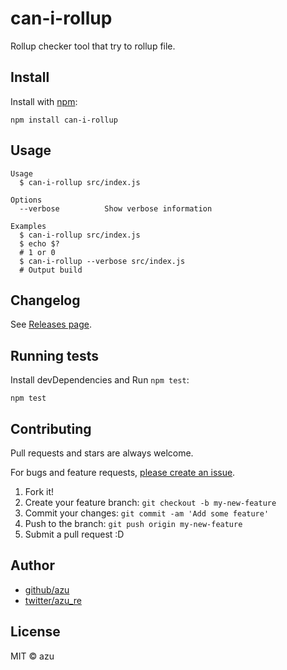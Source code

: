 # can-i-rollup

Rollup checker tool that try to rollup file.

## Install

Install with [npm](https://www.npmjs.com/):

    npm install can-i-rollup

## Usage

    Usage
      $ can-i-rollup src/index.js
 
    Options
      --verbose          Show verbose information
 
    Examples
      $ can-i-rollup src/index.js
      $ echo $?
      # 1 or 0
      $ can-i-rollup --verbose src/index.js
      # Output build 

## Changelog

See [Releases page](https://github.com/azu/can-i-rollup/releases).

## Running tests

Install devDependencies and Run `npm test`:

    npm test

## Contributing

Pull requests and stars are always welcome.

For bugs and feature requests, [please create an issue](https://github.com/azu/can-i-rollup/issues).

1. Fork it!
2. Create your feature branch: `git checkout -b my-new-feature`
3. Commit your changes: `git commit -am 'Add some feature'`
4. Push to the branch: `git push origin my-new-feature`
5. Submit a pull request :D

## Author

- [github/azu](https://github.com/azu)
- [twitter/azu_re](https://twitter.com/azu_re)

## License

MIT © azu
